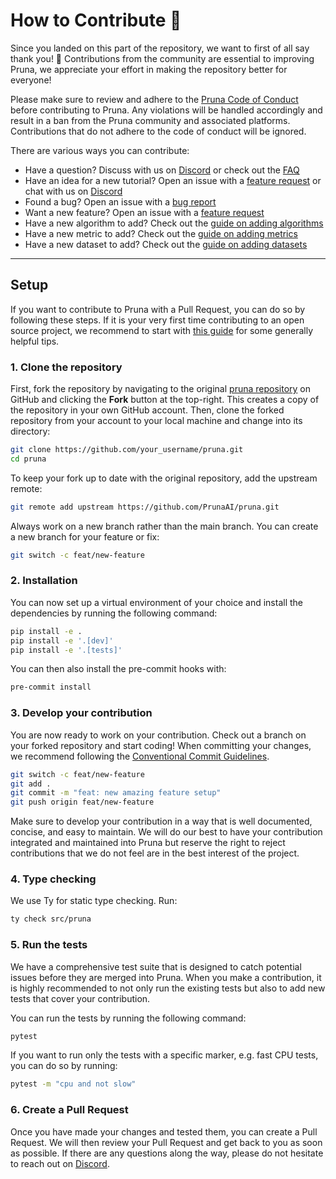 # How to Contribute 💜

Since you landed on this part of the repository, we want to first of all say thank you! 💜
Contributions from the community are essential to improving Pruna, we appreciate your effort in making the repository better for everyone!

Please make sure to review and adhere to the [Pruna Code of Conduct](https://github.com/PrunaAI/pruna/blob/main/CODE_OF_CONDUCT.md) before contributing to Pruna.
Any violations will be handled accordingly and result in a ban from the Pruna community and associated platforms.
Contributions that do not adhere to the code of conduct will be ignored.

There are various ways you can contribute:

- Have a question? Discuss with us on [Discord](https://discord.gg/JFQmtFKCjd) or check out the [FAQ](https://docs.pruna.ai/en/stable/docs_pruna/faq.html)
- Have an idea for a new tutorial? Open an issue with a [feature request](https://docs.pruna.ai/en/stable/docs_pruna/contributions/opening_an_issue.html#feature-request) or chat with us on [Discord](https://discord.gg/JFQmtFKCjd)
- Found a bug? Open an issue with a [bug report](https://docs.pruna.ai/en/stable/docs_pruna/contributions/opening_an_issue.html#bug-report)
- Want a new feature? Open an issue with a [feature request](https://docs.pruna.ai/en/stable/docs_pruna/contributions/opening_an_issue.html#feature-request)
- Have a new algorithm to add? Check out the [guide on adding algorithms](https://docs.pruna.ai/en/stable/docs_pruna/contributions/adding_algorithm.html)
- Have a new metric to add? Check out the [guide on adding metrics](https://docs.pruna.ai/en/stable/docs_pruna/contributions/adding_metric.html)
- Have a new dataset to add? Check out the [guide on adding datasets](https://docs.pruna.ai/en/stable/docs_pruna/contributions/adding_dataset.html)

---

## Setup

If you want to contribute to Pruna with a Pull Request, you can do so by following these steps.
If it is your very first time contributing to an open source project, we recommend to start with [this guide](https://opensource.guide/how-to-contribute/) for some generally helpful tips.

### 1. Clone the repository

First, fork the repository by navigating to the original [pruna repository](https://github.com/PrunaAI/pruna) on GitHub and clicking the **Fork** button at the top-right. This creates a copy of the repository in your own GitHub account. Then, clone the forked repository from your account to your local machine and change into its directory:

```bash
git clone https://github.com/your_username/pruna.git
cd pruna
```

To keep your fork up to date with the original repository, add the upstream remote:

```bash
git remote add upstream https://github.com/PrunaAI/pruna.git
```

Always work on a new branch rather than the main branch. You can create a new branch for your feature or fix:

```bash
git switch -c feat/new-feature
```

### 2. Installation

You can now set up a virtual environment of your choice and install the dependencies by running the following command:

```bash
pip install -e .
pip install -e '.[dev]'
pip install -e '.[tests]'
```

You can then also install the pre-commit hooks with:

```bash
pre-commit install
```

### 3. Develop your contribution

You are now ready to work on your contribution. Check out a branch on your forked repository and start coding! When committing your changes, we recommend following the [Conventional Commit Guidelines](https://www.conventionalcommits.org/en/v1.0.0/).

```bash
git switch -c feat/new-feature
git add .
git commit -m "feat: new amazing feature setup"
git push origin feat/new-feature
```

Make sure to develop your contribution in a way that is well documented, concise, and easy to maintain. We will do our best to have your contribution integrated and maintained into Pruna but reserve the right to reject contributions that we do not feel are in the best interest of the project.

### 4. Type checking

We use Ty for static type checking. Run:

```bash
ty check src/pruna
```

### 5. Run the tests

We have a comprehensive test suite that is designed to catch potential issues before they are merged into Pruna. When you make a contribution, it is highly recommended to not only run the existing tests but also to add new tests that cover your contribution.

You can run the tests by running the following command:

```bash
pytest
```

If you want to run only the tests with a specific marker, e.g. fast CPU tests, you can do so by running:

```bash
pytest -m "cpu and not slow"
```

### 6. Create a Pull Request

Once you have made your changes and tested them, you can create a Pull Request. We will then review your Pull Request and get back to you as soon as possible. If there are any questions along the way, please do not hesitate to reach out on [Discord](https://discord.gg/JFQmtFKCjd).
